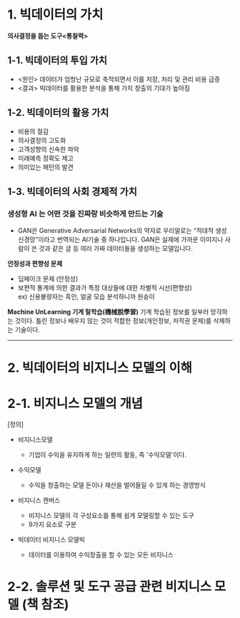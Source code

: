 # 1. 빅데이터의 가치
**의사결정을 돕는 도구<통찰력>**

## 1-1. 빅데이터의 투입 가치
- <원인> 데이터가 엄청난 규모로 축적되면서 이를 저장, 처리 및 관리 비용 급증
- <결과> 빅데이터를 활용한 분석을 통해 가치 창출의 기대가 높아짐


## 1-2. 빅데이터의 활용 가치 
- 비용의 절감
- 의사결정의 고도화
- 고객성향의 신속한 파악
- 미래예측 정확도 제고
- 의미있는 패턴의 발견 <br>

## 1-3. 빅데이터의 사회 경제적 가치

### 생성형 AI 는 어떤 것을 진짜랑 비슷하게 만드는 기술
- GAN은 Generative Adversarial Networks의 약자로 우리말로는 “적대적 생성 신경망”이라고 번역되는 AI기술 중 하나입니다. GAN은 실제에 가까운 이미지나 사람이 쓴 것과 같은 글 등 여러 가짜 데이터들을 생성하는 모델입니다.

**안정성과 편향성 문제**
- 딥페이크 문제 (안정성)
- 보편적 통계에 의한 결과가 특정 대상들에 대한 차별적 시선(편향성)<br>
ex) 신용불량자는 흑인, 얼굴 모습 분석하니까 원숭이

**Machine UnLearning 기계 탈학습(機械脫學習)**
기계 학습된 정보를 일부러 망각하는 것이다. 틀린 정보나 배우지 않는 것이 적합한 정보(개인정보, 저작권 문제)를 삭제하는 기술이다.

---
# 2. 빅데이터의 비지니스 모델의 이해

# 2-1. 비지니스 모델의 개념
[정의] 
- 비지니스모델
   - 기업이 수익을 유지하게 하는 일련의 활동, 즉 '수익모델'이다. <br>
- 수익모델
   - 수익을 창출하는 모델 돈이나 재산을 벌어들일 수 있게 하는 경영방식 <br>

- 비지니스 캔버스
   - 비지니스 모델의 각 구성요소를 통해 쉽게 모델링할 수 있는 도구
   - 9가지 요소로 구분

- 빅데이터 비지니스 모델빅
   - 데이터를 이용하여 수익창출을 할 수 있는 모든 비지니스
 
# 2-2. 솔루션 및 도구 공급 관련 비지니스 모델 (책 참조)  
